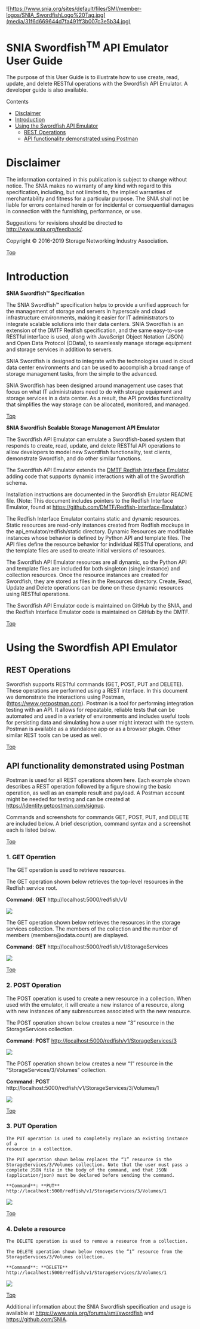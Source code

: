 
<a name="section"></a>

![https://www.snia.org/sites/default/files/SMI/member-logos/SNIA_SwordfishLogo%20Tag.jpg](media/31f6d669644d7fa491ff3b007c3e5b34.jpg)


# SNIA Swordfish<sup>TM</sup> API Emulator User Guide


The purpose of this User Guide is to illustrate how to use create, read, update,
and delete RESTful operations with the Swordfish API Emulator. A developer guide
is also available.

Contents
- [Disclaimer](#disclaimer)
- [Introduction](#introduction)
- [Using the Swordfish API Emulator](#using-the-swordfish-api-emulator)
  * [REST Operations](#rest-operations)
  * [API functionality demonstrated using Postman](#api-functionality-demonstrated-using-postman)


Disclaimer
==========

The information contained in this publication is subject to change without
notice. The SNIA makes no warranty of any kind with regard to this
specification, including, but not limited to, the implied warranties of
merchantability and fitness for a particular purpose. The SNIA shall not be
liable for errors contained herein or for incidental or consequential damages in
connection with the furnishing, performance, or use.

Suggestions for revisions should be directed to <http://www.snia.org/feedback/>.

Copyright © 2016-2019 Storage Networking Industry Association.

[Top](#section)

Introduction
============

**SNIA Swordfish™ Specification**

The SNIA Swordfish™ specification helps to provide a unified approach for the
management of storage and servers in hyperscale and cloud infrastructure
environments, making it easier for IT administrators to integrate scalable
solutions into their data centers. SNIA Swordfish is an extension of the DMTF
Redfish specification, and the same easy-to-use RESTful interface is used, along
with JavaScript Object Notation (JSON) and Open Data Protocol (OData), to
seamlessly manage storage equipment and storage services in addition to servers.

SNIA Swordfish is designed to integrate with the technologies used in cloud data
center environments and can be used to accomplish a broad range of storage
management tasks, from the simple to the advanced.

SNIA Swordfish has been designed around management use cases that focus on what
IT administrators need to do with storage equipment and storage services in a
data center. As a result, the API provides functionality that simplifies the way
storage can be allocated, monitored, and managed.

[Top](#section)

**SNIA Swordfish Scalable Storage Management API Emulator**

The Swordfish API Emulator can emulate a Swordfish-based system that responds to
create, read, update, and delete RESTful API operations to allow developers to
model new Swordfish functionality, test clients, demonstrate Swordfish, and do
other similar functions.

The Swordfish API Emulator extends the [DMTF Redfish Interface
Emulator](https://github.com/DMTF/Redfish-Interface-Emulator), adding code that
supports dynamic interactions with all of the Swordfish schema.

Installation instructions are documented in the Swordfish Emulator README file.
(Note: This document includes pointers to the Redfish Interface Emulator, found
at <https://github.com/DMTF/Redfish-Interface-Emulator>.)

The Redfish Interface Emulator contains static and dynamic resources. Static
resources are read-only instances created from Redfish mockups in the
api_emulator/redfish/static directory. Dynamic Resources are modifiable
instances whose behavior is defined by Python API and template files. The API
files define the resource behavior for individual RESTful operations, and the
template files are used to create initial versions of resources.

The Swordfish API Emulator resources are all dynamic, so the Python API and
template files are included for both singleton (single instance) and collection
resources. Once the resource instances are created for Swordfish, they are
stored as files in the Resources directory. Create, Read, Update and Delete
operations can be done on these dynamic resources using RESTful operations.

The Swordfish API Emulator code is maintained on GitHub by the SNIA, and the
Redfish Interface Emulator code is maintained on GitHub by the DMTF.

[Top](#section)

Using the Swordfish API Emulator
================================

REST Operations
----------------

Swordfish supports RESTful commands (GET, POST, PUT and DELETE). These
operations are performed using a REST interface. In this document we demonstrate
the interactions using Postman, (<https://www.getpostman.com>). Postman is a
tool for performing integration testing with an API. It allows for repeatable,
reliable tests that can be automated and used in a variety of environments and
includes useful tools for persisting data and simulating how a user might
interact with the system. Postman is available as a standalone app or as a
browser plugin. Other similar REST tools can be used as well.

[Top](#section)

API functionality demonstrated using Postman
---------------------------------------------

Postman is used for all REST operations shown here. Each example shown describes
a REST operation followed by a figure showing the basic operation, as well as an
example result and payload. A Postman account might be needed for testing and
can be created at <https://identity.getpostman.com/signup>.

Commands and screenshots for commands GET, POST, PUT, and DELETE are included
below. A brief description, command syntax and a screenshot each is listed
below.

[Top](#section)


### 1.  **GET** Operation

The GET operation is used to retrieve resources.

The GET operation shown below retrieves the top-level resources in the Redfish
service root.

**Command**: **GET** http://localhost:5000/redfish/v1/

![](media/a558cf4d45aeddc2c56307508f3b7f19.png)

The GET operation shown below retrieves the resources in the storage services
collection. The members of the collection and the number of members
(members\@odata.count) are displayed.

**Command**: **GET** http://localhost:5000/redfish/v1/StorageServices

![](media/0f90e32b39c8917e7ee3ac4b676e84d4.png)

[Top](#section)


 ### 2.  **POST** Operation

The POST operation is used to create a new resource in a collection. When used
with the emulator, it will create a new instance of a resource, along with new
instances of any subresources associated with the new resource.

The POST operation shown below creates a new “3” resource in the StorageServices
collection.

**Command**: **POST** <http://localhost:5000/redfish/v1/StorageServices/3>

![](media/eed2dee4ca79596b2b37d990ccaf869a.png)

The POST operation shown below creates a new “1” resource in the
“StorageServices/3/Volumes” collection.

**Command**: **POST**
http://localhost:5000/redfish/v1/StorageServices/3/Volumes/1

![](media/5b1d5b877487b4eac0478d87f9349090.png)

[Top](#section)


### 3.  **PUT** Operation

    The PUT operation is used to completely replace an existing instance of a
    resource in a collection.

    The PUT operation shown below replaces the “1” resource in the
    StorageServices/3/Volumes collection. Note that the user must pass a
    complete JSON file in the body of the command, and that JSON
    (application/json) must be declared before sending the command.

    **Command**: **PUT**
    http://localhost:5000/redfish/v1/StorageServices/3/Volumes/1

![](media/ade667e0c72e3fb7c3b21f7b48a12481.png)

[Top](#section)


### 4.  **Delete** a resource ###

    The DELETE operation is used to remove a resource from a collection.

    The DELETE operation shown below removes the “1” resource from the
    StorageServices/3/Volumes collection.

    **Command**: **DELETE**
    http://localhost:5000/redfish/v1/StorageServices/3/Volumes/1

![](media/bd0969ba96ac7d0f9e4f696abab4e944.png)

[Top](#section)

Additional information about the SNIA Swordfish specification and usage is
available at https://www.snia.org/forums/smi/swordfish and
<https://github.com/SNIA>.
